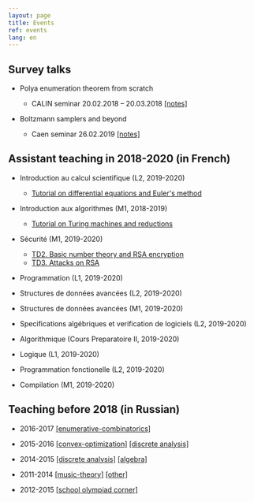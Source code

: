 ```yaml
---
layout: page
title: Events
ref: events
lang: en
---
```


## Survey talks

* Polya enumeration theorem from scratch
    * CALIN seminar 20.02.2018 – 20.03.2018
    [[notes]](files/teach/polya.pdf)

* Boltzmann samplers and beyond
    * Caen seminar 26.02.2019
    [[notes]](files/teach/boltzmann.pdf)

## Assistant teaching in 2018-2020 (in French)

* Introduction au calcul scientifique (L2, 2019-2020)
    * [Tutorial on differential equations
and Euler's method](files/teach/l2-spi-td5.pdf)

* Introduction aux algorithmes (M1, 2018-2019)
    * [Tutorial on Turing machines and
      reductions](files/teach/m1-tm-preexam.pdf)

* Sécurité (M1, 2019-2020)
    * [TD2. Basic number theory and RSA
      encryption](files/teach/m1-crypto-td2.pdf)
    * [TD3. Attacks on RSA](files/teach/m1-crypto-td3.pdf)

* Programmation (L1, 2019-2020)
* Structures de données avancées (L2, 2019-2020)
* Structures de données avancées (M1, 2019-2020)
* Specifications algébriques et verification de logiciels (L2, 2019-2020)
* Algorithmique (Cours Preparatoire II, 2019-2020)
* Logique (L1, 2019-2020)
* Programmation fonctionelle (L2, 2019-2020)
* Compilation (M1, 2019-2020)

## Teaching before 2018 (in Russian)

* 2016-2017 
[[enumerative-combinatorics]](http://github.com/electric-tric/mipt-teach-enum-comb)

* 2015-2016
[[convex-optimization]](https://drive.google.com/drive/folders/0B733JIZxEnkNWVVDVjdYVk1tclE?usp=sharing)
[[discrete analysis]](https://drive.google.com/drive/folders/0B733JIZxEnkNRFhQdW5Nak5FRUU?usp=sharing)

* 2014-2015
[[discrete analysis]](https://drive.google.com/drive/folders/0B733JIZxEnkNVFJ1azljVmtpTDA?usp=sharing)
[[algebra]](https://drive.google.com/drive/folders/0B733JIZxEnkNM1NLVE96dXJGT1k?usp=sharing)

* 2011-2014
[[music-theory]](https://www.youtube.com/channel/UCD4gnkkUbiDyynaYqR_cK3w)
[[other]](https://drive.google.com/drive/folders/0B733JIZxEnkNU1p2SU1ZUVh4NGM?usp=sharing)

* 2012-2015 [[school olympiad
  corner]](https://drive.google.com/folderview?id=0B733JIZxEnkNNXFZcEp5QWlTY0k&usp=sharing)
